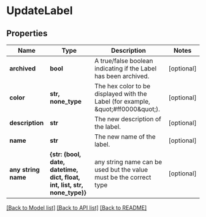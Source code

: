 # UpdateLabel

## Properties
Name | Type | Description | Notes
------------ | ------------- | ------------- | -------------
**archived** | **bool** | A true/false boolean indicating if the Label has been archived. | [optional] 
**color** | **str, none_type** | The hex color to be displayed with the Label (for example, \&quot;#ff0000\&quot;). | [optional] 
**description** | **str** | The new description of the label. | [optional] 
**name** | **str** | The new name of the label. | [optional] 
**any string name** | **{str: (bool, date, datetime, dict, float, int, list, str, none_type)}** | any string name can be used but the value must be the correct type | [optional]

[[Back to Model list]](../README.md#documentation-for-models) [[Back to API list]](../README.md#documentation-for-api-endpoints) [[Back to README]](../README.md)


